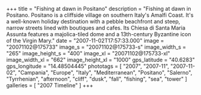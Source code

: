 +++
title = "Fishing at dawn in Positano"
description = "Fishing at dawn in Positano. Positano is a cliffside village on southern Italy's Amalfi Coast. It's a well-known holiday destination with a pebble beachfront and steep, narrow streets lined with boutiques and cafes. Its Chiesa di Santa Maria Assunta features a majolica-tiled dome and a 13th-century Byzantine icon of the Virgin Mary."
date = "2007-11-02T17:57:33.000"
image = "20071102@175733"
image_s = "20071102@175733-s"
image_width_s = "265"
image_height_s = "400"
image_xl = "20071102@175733-xl"
image_width_xl = "662"
image_height_xl = "1000"
gps_latitude = "40.6283"
gps_longitude = "14.48504445"
phototags = [ "2007", "2007-11", "2007-11-02", "Campania", "Europe", "Italy", "Mediterranean", "Positano", "Salerno", "Tyrrhenian", "afternoon", "cliff", "dusk", "fall", "fishing", "sea", "tower" ]
galleries = [ "2007 Timeline" ]
+++
